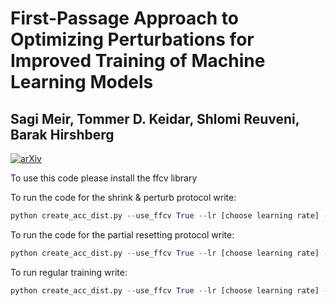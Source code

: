 # First-Passage Approach to Optimizing Perturbations for Improved Training of Machine Learning Models
## Sagi Meir, Tommer D. Keidar, Shlomi Reuveni, Barak Hirshberg

[![arXiv](http://img.shields.io/badge/arXiv-2211.07746-B31B1B.svg)](
https://arxiv.org/abs/2502.04121)

To use this code please install the ffcv library

To run the code for the shrink & perturb protocol write:
```python
python create_acc_dist.py --use_ffcv True --lr [choose learning rate] --momentum [choose momentum] --reset_rate [choose perturbation interval] --model_name 'resnet18' --shrink 0.4 --perturb 0.1 --n_epochs [choose number of epochs] --n_samples [choose number of samples] --url [choose directory to save (it need to be a string)]+'/testacc_list_s_and_p_reset7/'
```
To run the code for the partial resetting protocol write:
```python
python create_acc_dist.py --use_ffcv True --lr [choose learning rate] --momentum [choose momentum] --reset_rate [choose perturbation interval] --model_name 'resnet18' --n_epochs [choose number of epochs] --n_samples [choose number of samples] --url [choose directory to save (it need to be a string)]+'/testacc_list_partial_reset/' --perturbation_kind '_perform_reset_small_weights' --fraction [choose fraction of weights to re-initialize (float)]
```
To run regular training write:
```python
python create_acc_dist.py --use_ffcv True --lr [choose learning rate] --momentum [choose momentum] --model_name 'resnet18'  --n_epochs 200 --n_samples 1000 --url [choose directory to save (it need to be a string)]+'/testacc_list_reg_training/'
```
